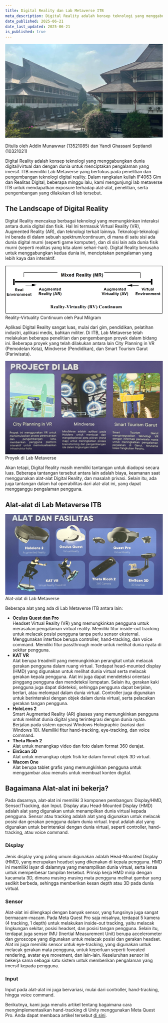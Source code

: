 ```yaml
---
title: Digital Reality dan Lab Metaverse ITB
meta_description: Digital Reality adalah konsep teknologi yang menggabungkan dunia digital/virtual dan dengan dunia untuk menciptakan pengalaman yang imersif. ITB memiliki Lab Metaverse yang berfokus pada penelitian dan pengembangan teknologi digital reality.
date_published: 2025-06-21
date_last_updated: 2025-06-21
is_published: true
---
```


![View dari Lab Metaverse ITB](../../assets/web-content/metaverse-tour/Metaverse_ITB.jpg)
<p class="text-gray-400">Ditulis oleh Addin Munawwar (13521085) dan Yandi Ghassani Septiandi (10321021)<p>

Digital Reality adalah konsep teknologi yang menggabungkan dunia digital/virtual dan dengan dunia untuk menciptakan pengalaman yang imersif. ITB memiliki Lab Metaverse yang berfokus pada penelitian dan pengembangan teknologi digital reality. Dalam rangkaian kuliah IF4063 Gim dan Realitas Digital, beberapa minggu lalu, kami mengunjungi lab metaverse ITB untuk mendapatkan exposure terhadap alat-alat, penelitian, serta pengembangan yang dilakukan di lab tersebut.

## The Landscape of Digital Reality
Digital Reality mencakup berbagai teknologi yang memungkinkan interaksi antara dunia digital dan fisik. Hal Ini termasuk Virtual Reality (VR), Augmented Reality (AR), dan teknologi terkait lainnya. Teknologi-teknologi ini berada di dalam sebuah spektrum/continuum, di mana di satu sisi ada dunia digital murni (seperti game komputer), dan di sisi lain ada dunia fisik murni (seperti realitas yang kita alami sehari-hari). Digital Reality berusaha untuk menggabungkan kedua dunia ini, menciptakan pengalaman yang lebih kaya dan interaktif.

![Reality-Virtuality Continuum by Paul Milgram](../../assets/web-content/metaverse-tour/continuum.png)
<span class="text-sm sm:text-base italic">Reality-Virtuality Continuum oleh Paul Milgram</span>

Aplikasi Digital Reality sangat luas, mulai dari gim, pendidikan, pelatihan industri, aplikasi medis, bahkan militer. Di ITB, Lab Metaverse telah melakukan beberapa penelitian dan pengembangan proyek dalam bidang ini. Beberapa proyek yang telah dilakukan antara lain City Planning in VR (Pemodelan Kota), Mindverse (Pendidikan), dan Smart Tourism Garut (Pariwisata).

![Proyek di Lab Metaverse](../../assets/web-content/metaverse-tour/Metaverse_Proyek.jpg)
<span class="text-sm sm:text-base italic">Proyek di Lab Metaverse</span>

Akan tetapi, Digital Reality masih memiliki tantangan untuk diadopsi secara luas. Beberapa tantangan tersebut antara lain adalah biaya, keamanan saat menggunakan alat-alat Digital Reality, dan masalah privasi. Selain itu, ada juga tantangan dalam hal operabilitas dari alat-alat ini, yang dapat mengganggu pengalaman pengguna.

## Alat-alat di Lab Metaverse ITB
![Alat-alat di Lab Metaverse](../../assets/web-content/metaverse-tour/Metaverse_Alat.jpg)
<span class="text-sm sm:text-base italic">Alat-alat di Lab Metaverse</span>


Beberapa alat yang ada di Lab Metaverse ITB antara lain:
- **Oculus Quest dan Pro**<br>
Headset Virtual Reality (VR) yang memungkinkan pengguna untuk merasakan pengalaman virtual reality. Memiliki fitur inside-out tracking untuk melacak posisi pengguna tanpa perlu sensor eksternal. Menggunakan interface berupa controller, hand-tracking, dan voice command. Memiliki fitur passthrough mode untuk melihat dunia nyata di sekitar pengguna.
- **KAT VR**<br>
Alat berupa treadmill yang memungkinkan perangkat untuk melacak gerakan pengguna dalam ruang virtual. Terdapat head-mounted display (HMD) yang digunakan untuk melihat dunia virtual serta melacak gerakan kepala pengguna. Alat ini juga dapat mendeteksi orientasi pinggang pengguna dan mendeteksi lompatan. Selain itu, gerakan kaki pengguna juga dapat dideteksi, sehingga pengguna dapat berjalan, berlari, atau melompat dalam dunia virtual. Controller juga digunakan untuk berinteraksi dengan objek dalam dunia virtual, serta pelacakan gerakan tangan pengguna.
- **HoloLens 2**<br>
Smart Augmented Reality (AR) glasses yang memungkinkan pengguna untuk melihat dunia digital yang terintegrasi dengan dunia nyata. Berjalan pada sistem operasi Windows Holographic (variasi dari Windows 10). Memiliki fitur hand-tracking, eye-tracking, dan voice command.
- **Theta Ricoh 2**<br>
Alat untuk menangkap video dan foto dalam format 360 derajat.
- **EinScan 3D**<br>
Alat untuk menangkap objek fisik ke dalam format objek 3D virtual.
- **Wacom One**<br>
Alat berupa tablet grafis yang memungkinkan pengguna untuk menggambar atau menulis untuk membuat konten digital.

## Bagaimana Alat-alat ini bekerja?
Pada dasarnya, alat-alat ini memiliki 3 komponen pembangun: Display/HMD, Sensor/Tracking, dan Input. Display atau Head-Mounted Display (HMD) adalah alat yang digunakan untuk menampilkan dunia virtual kepada pengguna. Sensor atau tracking adalah alat yang digunakan untuk melacak posisi dan gerakan pengguna dalam dunia virtual. Input adalah alat yang digunakan untuk berinteraksi dengan dunia virtual, seperti controller, hand-tracking, atau voice command.

### Display
Jenis display yang paling umum digunakan adalah Head-Mounted Display (HMD), yang merupakan headset yang dikenakan di kepala pengguna. HMD ini memiliki layar di dalamnya yang menampilkan dunia virtual, serta lensa untuk memperbesar tampilan tersebut. Prinsip kerja HMD mirip dengan kacamata 3D, dimana masing-masing mata pengguna melihat gambar yang sedikit berbeda, sehingga memberikan kesan depth atau 3D pada dunia virtual.

### Sensor
Alat-alat ini dilengkapi dengan banyak sensor, yang fungsinya juga sangat bermacam-macam. Pada Meta Quest Pro saja misalnya, terdapat 5 kamera (4 tracking, 1 depth) untuk melakukan inside-out tracking, yaitu melacak lingkungan sekitar, posisi headset, dan posisi tangan pengguna. Selain itu, terdapat juga sensor IMU (Inertial Measurement Unit) berupa accelerometer dan gyroscope yang digunakan untuk melacak posisi dan gerakan headset. Alat ini juga memiliki sensor untuk eye-tracking, yang digunakan untuk melacak gerakan mata pengguna, untuk keperluan seperti foveated rendering, avatar eye movement, dan lain-lain. Keseluruhan sensor ini bekerja sama sebagai satu sistem untuk memberikan pengalaman yang imersif kepada pengguna.

### Input
Input pada alat-alat ini juga bervariasi, mulai dari controller, hand-tracking, hingga voice command.
<br>

Berikutnya, kami juga menulis artikel tentang bagaimana cara mengimplementasikan hand-tracking di Unity menggunakan Meta Quest Pro. Anda dapat membaca artikel tersebut [di sini](https://www.cadevue.com/article/unity-tutorial-hand-tracking-meta-quest-pro).